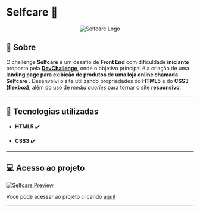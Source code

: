 # Selfcare :seedling:

<p align="center">

<img src="https://i.imgur.com/Z24hgPl.png" alt="Selfcare Logo"/>

</p>

##  :book: Sobre

  

O challenge **Selfcare** é um desafio de **Front End** com dificuldade **iniciante** proposto pela **[DevChallenge](https://www.devchallenge.com.br/)**, onde o objetivo principal é a criação de uma **landing page para exibição de produtos de uma loja online chamada Selfcare** . Desenvolvi o site utilizando propriedades do **HTML5** e do **CSS3 (flexbox)**, além do uso de *media queries* para tornar o site **responsivo**.

---

##  :rocket: Tecnologias utilizadas

- **HTML5** :heavy_check_mark:

- **CSS3** :heavy_check_mark:

---

##  :computer: Acesso ao projeto

  

<p align="center">

  <a href="https://rafaelhmp.github.io/dev-challenges/challenges/Selfcare/index.html"><img src="https://i.imgur.com/4ZxIzkd.png" alt="Selfcare Preview"/></a>

</p>

  

Você pode acessar ao projeto clicando [aqui!](https://rafaelhmp.github.io/dev-challenges/challenges/Selfcare/index.html)

  

---

  